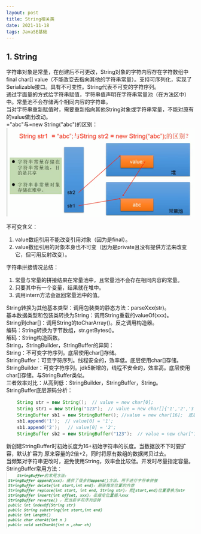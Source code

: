```yaml
---
layout: post
title: String相关类
date: 2021-11-18
tags: JavaSE基础
---
```

## 1. String
字符串对象是常量，在创建后不可更改，String对象的字符内容存在字符数组中final char[] value（不能改变去指向其他的字符串常量）。支持可序列化，实现了Serializable接口。具有不可变性。String代表不可变的字符序列。  
通过字面量的方式给字符串赋值，字符串值声明在字符串常量池（在方法区中）中。常量池不会存储两个相同内容的字符串。  
当对字符串重新赋值时，需要重新指向其他String对象或字符串常量，不能对原有的value做出改动。  
="abc"与=new String("abc")的区别：
![](/images/JavaSE/33.png)

不可变含义：  
1. value数组引用不能改变引用对象（因为是final）。
2. value数组引用的对象本身也不可变（因为是private且没有提供方法来改变它，但可用反射改变）。

字符串拼接情况总结：
1. 常量与常量的拼接结果在常量池中，且常量池不会存在相同内容的常量。
2. 只要其中有一个变量，结果就在堆中。
3. 调用intern方法会返回常量池中的值。

String转换为其他基本类型：调用包装类的静态方法：parseXxx(str)。  
基本数据类型和包装类转换为String：调用String重载的valueOf(xxx)。  
String到char[]：调用String的toCharArray()。反之调用构造器。  
编码：String转换为字节数组，str.getBytes()。  
解码：String构造函数。  
String，StringBuilder，StringBuffer的异同：  
String：不可变字符序列。底层使用char[]存储。  
StringBuffer：可变字符序列。线程安全的，效率低。底层使用char[]存储。  
StringBuilder：可变字符序列。jdk5新增的，线程不安全的，效率高。底层使用char[]存储。与StringBuffer类似。  
三者效率对比：从高到低：StringBuilder，StringBuffer，String。  
StringBuffer底层源码分析：

```java
    String str = new String();  // value = new char[0];
    String str1 = new String("123");  // value = new char[]{'1','2','3'};
    StringBuffer sb1 = new StringBuffer(); //value = new char[16];  底层创建了一个长度为16的字符数组
    sb1.append('1');  // value[0] = '1';
    sb1.append('2');   // value[0] = '2';
    StringBuffer sb2 = new StringBuffer("123");  // value = new char["123".length()+16];
```

新创建StringBuffer时初始长度为16+初始字符串的长度。当数据放不下时要扩容，默认扩容为 原来容量的2倍+2，同时将原有数组的数据拷贝过去。  
当频繁对字符串更改时，避免使用String，效率会比较低。开发时尽量指定容量。  
StringBuffer常用方法：
![](/images/JavaSE/34.png)


